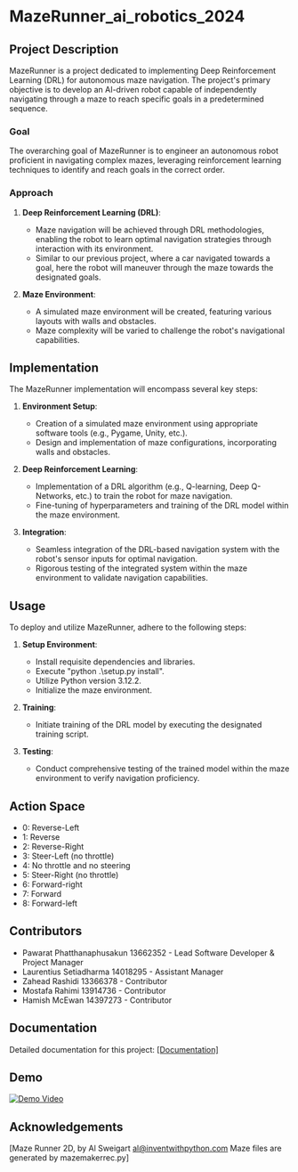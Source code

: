 # MazeRunner_ai_robotics_2024

## Project Description

MazeRunner is a project dedicated to implementing Deep Reinforcement Learning (DRL) for autonomous maze navigation. The project's primary objective is to develop an AI-driven robot capable of independently navigating through a maze to reach specific goals in a predetermined sequence.

### Goal

The overarching goal of MazeRunner is to engineer an autonomous robot proficient in navigating complex mazes, leveraging reinforcement learning techniques to identify and reach goals in the correct order.

### Approach

1. **Deep Reinforcement Learning (DRL)**:

   - Maze navigation will be achieved through DRL methodologies, enabling the robot to learn optimal navigation strategies through interaction with its environment.
   - Similar to our previous project, where a car navigated towards a goal, here the robot will maneuver through the maze towards the designated goals.

2. **Maze Environment**:

   - A simulated maze environment will be created, featuring various layouts with walls and obstacles.
   - Maze complexity will be varied to challenge the robot's navigational capabilities.

## Implementation

The MazeRunner implementation will encompass several key steps:

1. **Environment Setup**:

   - Creation of a simulated maze environment using appropriate software tools (e.g., Pygame, Unity, etc.).
   - Design and implementation of maze configurations, incorporating walls and obstacles.

2. **Deep Reinforcement Learning**:

   - Implementation of a DRL algorithm (e.g., Q-learning, Deep Q-Networks, etc.) to train the robot for maze navigation.
   - Fine-tuning of hyperparameters and training of the DRL model within the maze environment.

3. **Integration**:

   - Seamless integration of the DRL-based navigation system with the robot's sensor inputs for optimal navigation.
   - Rigorous testing of the integrated system within the maze environment to validate navigation capabilities.

## Usage

To deploy and utilize MazeRunner, adhere to the following steps:

1. **Setup Environment**:

   - Install requisite dependencies and libraries.
   - Execute "python .\setup.py install".
   - Utilize Python version 3.12.2.
   - Initialize the maze environment.

2. **Training**:

   - Initiate training of the DRL model by executing the designated training script.

3. **Testing**:
   - Conduct comprehensive testing of the trained model within the maze environment to verify navigation proficiency.

## Action Space

- 0: Reverse-Left
- 1: Reverse
- 2: Reverse-Right
- 3: Steer-Left (no throttle)
- 4: No throttle and no steering
- 5: Steer-Right (no throttle)
- 6: Forward-right
- 7: Forward
- 8: Forward-left

## Contributors

- Pawarat Phatthanaphusakun 13662352 - Lead Software Developer & Project Manager
- Laurentius Setiadharma 14018295 - Assistant Manager
- Zahead Rashidi 13366378 - Contributor
- Mostafa Rahimi 13914736 - Contributor
- Hamish McEwan 14397273 - Contributor

## Documentation

Detailed documentation for this project: [[Documentation]](https://pkpawarat.github.io/MazeRunner_ai_robotics_2024/)

## Demo

[![Demo Video](https://img.youtube.com/vi/xDCfFlaXbyM/0.jpg)](https://youtu.be/xDCfFlaXbyM)

## Acknowledgements

[Maze Runner 2D, by Al Sweigart al@inventwithpython.com Maze files are generated by mazemakerrec.py]
